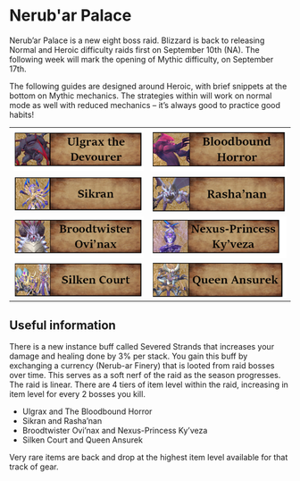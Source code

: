# Nerub'ar Palace

Nerub’ar Palace is a new eight boss raid. Blizzard is back to releasing Normal and Heroic difficulty raids first on September 10th (NA). The following week will mark the opening of Mythic difficulty, on September 17th.

The following guides are designed around Heroic, with brief snippets at the bottom on Mythic mechanics.  The strategies within will work on normal mode as well with reduced mechanics – it’s always good to practice good habits!

|  |  | 
| --- | --- | 
| [![](.\images\ulgrax.png)](./ulgrax) | [![](.\images\bloodboundhorror.png)](./bloodbound-horror) | 
| [![](.\images\sikran.png)](./sikran) | [![](.\images\rashanan.png)](./rashanan) | 
| [![](.\images\broodtwister.png)](./broodtwister-ovinax) | [![](.\images\nexus-princess.png)](./nexus-princess) | 
| [![](.\images\silken-court.png)](./the-silken-court) | [![](.\images\queen-ansurek.png)](./queen-ansurek) | 


## Useful information
There is a new instance buff called Severed Strands that increases your damage and healing done by 3% per stack. You gain this buff by exchanging a currency (Nerub-ar Finery) that is looted from raid bosses over time. This serves as a soft nerf of the raid as the season progresses.
The raid is linear. There are 4 tiers of item level within the raid, increasing in item level for every 2 bosses you kill.
- Ulgrax and The Bloodbound Horror
- Sikran and Rasha’nan
- Broodtwister Ovi’nax and Nexus-Princess Ky’veza
- Silken Court and Queen Ansurek

Very rare items are back and drop at the highest item level available for that track of gear.